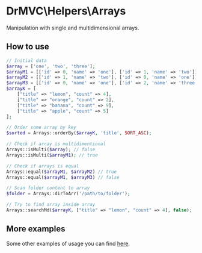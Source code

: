# DrMVC\Helpers\Arrays

Manipulation with single and multidimensional arrays.

## How to use 

```php
// Initial data
$array = ['one', 'two', 'three'];
$arrayM1 = [['id' => 0, 'name' => 'one'], ['id' => 1, 'name' => 'two']];
$arrayM2 = [['id' => 1, 'name' => 'two'], ['id' => 0, 'name' => 'one']];
$arrayM3 = [['id' => 0, 'name' => 'one'], ['id' => 2, 'name' => 'three']];
$arrayK = [
    ["title" => "lemon", "count" => 4],
    ["title" => "orange", "count" => 2],
    ["title" => "banana", "count" => 9],
    ["title" => "apple", "count" => 5]
];

// Order some array by key
$sorted = Arrays::orderBy($arrayK, 'title', SORT_ASC);

// Check if array is multidimentional
Arrays::isMulti($array); // false
Arrays::isMulti($arrayM1); // true

// Check if arrays is equal
Arrays::equal($arrayM1, $arrayM2) // true
Arrays::equal($arrayM1, $arrayM3) // false

// Scan folder content to array
$folder = Arrays::dirToArr('/path/to/folder');

// Try to find array inside array
Arrays::searchMd($arrayK, ["title" => "lemon", "count" => 4], false);
```

## More examples

Some other examples of usage you can find [here](../extra).
